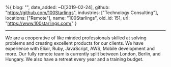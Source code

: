 %{
  blog: "",
  date_added: ~D[2019-02-24],
  github: "https://github.com/100Starlings",
  industries: ["Technology Consulting"],
  locations: ["Remote"],
  name: "100Starlings",
  old_id: 151,
  url: "https://www.100starlings.com/"
}

---

We are a cooperative of like minded professionals skilled at solving problems
and creating excellent products for our clients.
We have experience with Elixir, Ruby, JavaScript, AWS, Mobile development and more.
Our fully remote team is currently split between London, Berlin, and Hungary.
We also have a retreat every year and a training budget.

